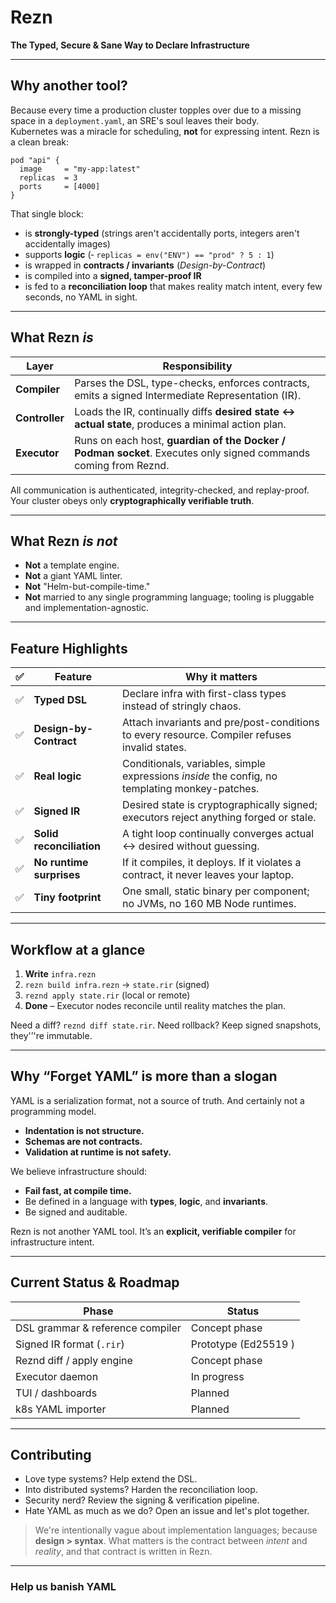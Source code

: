 # Rezn
**The Typed, Secure & Sane Way to Declare Infrastructure**  

---

## Why another tool?

Because every time a production cluster topples over due to a missing space in a `deployment.yaml`, an SRE's soul leaves their body.  
Kubernetes was a miracle for scheduling, **not** for expressing intent.
Rezn is a clean break:

```
pod "api" {
  image     = "my-app:latest"
  replicas  = 3
  ports     = [4000]
}
````

That single block:

* is **strongly-typed** (strings aren't accidentally ports, integers aren't accidentally images)
* supports **logic** (‐ `replicas = env("ENV") == "prod" ? 5 : 1`)
* is wrapped in **contracts / invariants** (*Design-by-Contract*)
* is compiled into a **signed, tamper-proof IR**
* is fed to a **reconciliation loop** that makes reality match intent, every few seconds, no YAML in sight.

---

## What Rezn *is*

| Layer                | Responsibility                                                                                                  |
| -------------------- | --------------------------------------------------------------------------------------------------------------- |
| **Compiler**    | Parses the DSL, type-checks, enforces contracts, emits a signed Intermediate Representation (IR).               |
| **Controller**  | Loads the IR, continually diffs **desired state ↔ actual state**, produces a minimal action plan.               |
| **Executor** | Runs on each host, **guardian of the Docker / Podman socket**. Executes only signed commands coming from Reznd. |

All communication is authenticated, integrity-checked, and replay-proof.
Your cluster obeys only **cryptographically verifiable truth**.

---

## What Rezn *is not*

* **Not** a template engine.
* **Not** a giant YAML linter.
* **Not** "Helm-but-compile-time."
* **Not** married to any single programming language; tooling is pluggable and implementation-agnostic.

---

## Feature Highlights

| ✅ | Feature                  | Why it matters                                                                                   |
| -- | ------------------------ | ------------------------------------------------------------------------------------------------ |
| ✅ | **Typed DSL**            | Declare infra with first-class types instead of stringly chaos.                                  |
| ✅ | **Design-by-Contract**   | Attach invariants and pre/post-conditions to every resource. Compiler refuses invalid states.    |
| ✅ | **Real logic**           | Conditionals, variables, simple expressions  *inside* the config, no templating monkey-patches.  | 
| ✅ | **Signed IR**            | Desired state is cryptographically signed; executors reject anything forged or stale.            |
| ✅ | **Solid reconciliation** | A tight loop continually converges actual ↔ desired without guessing.                            |
| ✅ | **No runtime surprises** | If it compiles, it deploys. If it violates a contract, it never leaves your laptop.              |
| ✅ | **Tiny footprint**       | One small, static binary per component; no JVMs, no 160 MB Node runtimes.                        |

---

## Workflow at a glance

1. **Write** `infra.rezn`
2. `rezn build infra.rezn` → `state.rir` (signed)
3. `reznd apply state.rir` (local or remote)
4. **Done** – Executor nodes reconcile until reality matches the plan.

Need a diff? `reznd diff state.rir`.
Need rollback? Keep signed snapshots, they'’'re immutable.

---

## Why “**Forget YAML**” is more than a slogan

YAML is a serialization format, not a source of truth.
And certainly not a programming model.

* **Indentation is not structure.**
* **Schemas are not contracts.**
* **Validation at runtime is not safety.**

We believe infrastructure should:

* **Fail fast, at compile time.**
* Be defined in a language with **types**, **logic**, and **invariants**.
* Be signed and auditable.

Rezn is not another YAML tool.
It’s an **explicit, verifiable compiler** for infrastructure intent.

---

## Current Status & Roadmap

| Phase                            | Status                 |
| -------------------------------- | ---------------------- |
| DSL grammar & reference compiler | Concept phase          |
| Signed IR format (`.rir`)        | Prototype (Ed25519  )  |
| Reznd diff / apply engine        | Concept phase          |
| Executor daemon                  | In progress            |
| TUI / dashboards                 | Planned                |
| k8s YAML importer                | Planned                |

---

## Contributing

* Love type systems? Help extend the DSL.
* Into distributed systems? Harden the reconciliation loop.
* Security nerd? Review the signing & verification pipeline.
* Hate YAML as much as we do? Open an issue and let's plot together.

> We're intentionally vague about implementation languages; because **design > syntax**.
> What matters is the contract between *intent* and *reality*, and that contract is written in Rezn.

---

### Help us banish YAML
